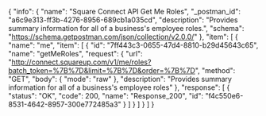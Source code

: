 {
  "info": {
    "name": "Square Connect API Get Me Roles",
    "_postman_id": "a6c9e313-ff3b-4276-8956-689cb1a035cd",
    "description": "Provides summary information for all of a business's employee roles.",
    "schema": "https://schema.getpostman.com/json/collection/v2.0.0/"
  },
  "item": [
    {
      "name": "me",
      "item": [
        {
          "id": "7ff443c3-0655-47d4-8810-b29d45643c65",
          "name": "getMeRoles",
          "request": {
            "url": "http://connect.squareup.com/v1/me/roles?batch_token=%7B%7D&limit=%7B%7D&order=%7B%7D",
            "method": "GET",
            "body": {
              "mode": "raw"
            },
            "description": "Provides summary information for all of a business's employee roles"
          },
          "response": [
            {
              "status": "OK",
              "code": 200,
              "name": "Response_200",
              "id": "f4c550e6-8531-4642-8957-300e772485a3"
            }
          ]
        }
      ]
    }
  ]
}